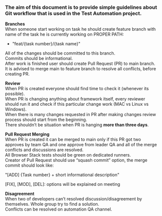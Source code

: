 ### The aim of this document is to provide simple guidelines about Git workflow that is used in the Test Automation project.
**Branches**  
When someone start working on task he should create feature branch with name of the task he is currently working on PROPER PATH:

* "feat/{task number}/{task name}"

All of the changes should be committed to this branch.  
Commits should be informational.  
After work is finished user should create Pull Request (PR) to main branch.  
It is advised to merge main to feature branch to resolve all conflicts, before creating PR.  

**Review**  
When PR is created everyone should find time to check it (whenever its possible).  
When PR is changing anything about framework itself, every reviewer should run it and check if this particular change work (MAC vs Linux vs Windows).  
When there is many changes requested in PR after making changes review process should start from the beginning.  
There shouldn’t be situation when PR is hanging **more than three days**.

**Pull Request Merging**  
When PR is created it can be merged to main only if this PR got two approves by team QA and one approve from leader QA and all of the merge conflicts and discussions are resolved.  
All Browser Stack tests should be green on dedicated runners.  
Creator of Pull Request should use “squash commit” option, the merge commit should look like:

"[ADD] {Task number} + short informational description"

[FIX], [MOD], [DEL]: options will be explained on meeting

**Disagreement**  
When two of developers can’t resolved discussion/disagreement by themselves. Whole group try to find a solution.  
Conflicts can be resolved on automation QA channel.